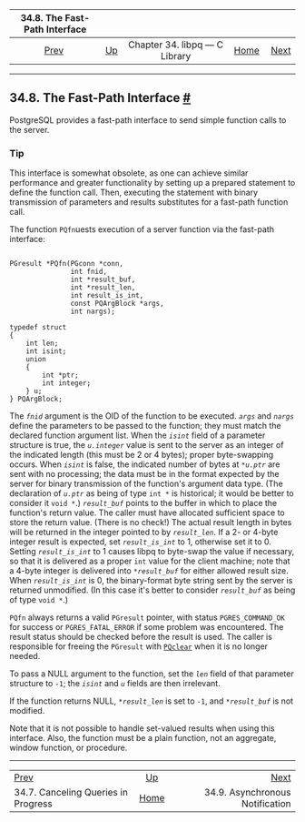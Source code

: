 <!--?xml version="1.0" encoding="UTF-8" standalone="no"?-->

|                   34.8. The Fast-Path Interface                  |                                                  |                               |                                                       |                                                              |
| :--------------------------------------------------------------: | :----------------------------------------------- | :---------------------------: | ----------------------------------------------------: | -----------------------------------------------------------: |
| [Prev](libpq-cancel.html "34.7. Canceling Queries in Progress")  | [Up](libpq.html "Chapter 34. libpq — C Library") | Chapter 34. libpq — C Library | [Home](index.html "PostgreSQL 17devel Documentation") |  [Next](libpq-notify.html "34.9. Asynchronous Notification") |

***

## 34.8. The Fast-Path Interface [#](#LIBPQ-FASTPATH)

PostgreSQL provides a fast-path interface to send simple function calls to the server.

### Tip

This interface is somewhat obsolete, as one can achieve similar performance and greater functionality by setting up a prepared statement to define the function call. Then, executing the statement with binary transmission of parameters and results substitutes for a fast-path function call.

The function `PQfn`uests execution of a server function via the fast-path interface:

```

PGresult *PQfn(PGconn *conn,
               int fnid,
               int *result_buf,
               int *result_len,
               int result_is_int,
               const PQArgBlock *args,
               int nargs);

typedef struct
{
    int len;
    int isint;
    union
    {
        int *ptr;
        int integer;
    } u;
} PQArgBlock;
```

The *`fnid`* argument is the OID of the function to be executed. *`args`* and *`nargs`* define the parameters to be passed to the function; they must match the declared function argument list. When the *`isint`* field of a parameter structure is true, the *`u.integer`* value is sent to the server as an integer of the indicated length (this must be 2 or 4 bytes); proper byte-swapping occurs. When *`isint`* is false, the indicated number of bytes at *`*u.ptr`* are sent with no processing; the data must be in the format expected by the server for binary transmission of the function's argument data type. (The declaration of *`u.ptr`* as being of type `int *` is historical; it would be better to consider it `void *`.) *`result_buf`* points to the buffer in which to place the function's return value. The caller must have allocated sufficient space to store the return value. (There is no check!) The actual result length in bytes will be returned in the integer pointed to by *`result_len`*. If a 2- or 4-byte integer result is expected, set *`result_is_int`* to 1, otherwise set it to 0. Setting *`result_is_int`* to 1 causes libpq to byte-swap the value if necessary, so that it is delivered as a proper `int` value for the client machine; note that a 4-byte integer is delivered into *`*result_buf`* for either allowed result size. When *`result_is_int`* is 0, the binary-format byte string sent by the server is returned unmodified. (In this case it's better to consider *`result_buf`* as being of type `void *`.)

`PQfn` always returns a valid `PGresult` pointer, with status `PGRES_COMMAND_OK` for success or `PGRES_FATAL_ERROR` if some problem was encountered. The result status should be checked before the result is used. The caller is responsible for freeing the `PGresult` with [`PQclear`](libpq-exec.html#LIBPQ-PQCLEAR) when it is no longer needed.

To pass a NULL argument to the function, set the *`len`* field of that parameter structure to `-1`; the *`isint`* and *`u`* fields are then irrelevant.

If the function returns NULL, *`*result_len`* is set to `-1`, and *`*result_buf`* is not modified.

Note that it is not possible to handle set-valued results when using this interface. Also, the function must be a plain function, not an aggregate, window function, or procedure.

***

|                                                                  |                                                       |                                                              |
| :--------------------------------------------------------------- | :---------------------------------------------------: | -----------------------------------------------------------: |
| [Prev](libpq-cancel.html "34.7. Canceling Queries in Progress")  |    [Up](libpq.html "Chapter 34. libpq — C Library")   |  [Next](libpq-notify.html "34.9. Asynchronous Notification") |
| 34.7. Canceling Queries in Progress                              | [Home](index.html "PostgreSQL 17devel Documentation") |                              34.9. Asynchronous Notification |
